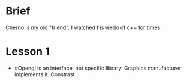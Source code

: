 # Brief
Cherno is my old "friend". I watched his viedo of c++ for times. 

# Lesson 1
- #Opengl is an interface, not specific library. Graphics manufacturer implements it. Constrast